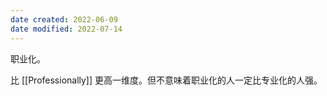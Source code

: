 ```yaml
---
date created: 2022-06-09
date modified: 2022-07-14
---
```


职业化。

比 [[Professionally]] 更高一维度。但不意味着职业化的人一定比专业化的人强。
